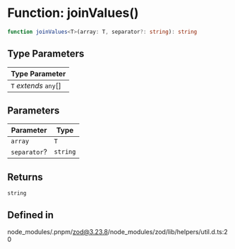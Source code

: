 # Function: joinValues()

```ts
function joinValues<T>(array: T, separator?: string): string
```

## Type Parameters

| Type Parameter |
| ------ |
| `T` *extends* `any`[] |

## Parameters

| Parameter | Type |
| ------ | ------ |
| `array` | `T` |
| `separator`? | `string` |

## Returns

`string`

## Defined in

node\_modules/.pnpm/zod@3.23.8/node\_modules/zod/lib/helpers/util.d.ts:20
